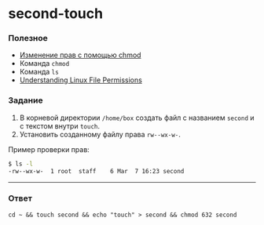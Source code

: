 # second-touch

### Полезное

- [Изменение прав с помощью chmod](https://younglinux.info/bash/chmod)
- Команда `chmod`
- Команда `ls`
- [Understanding Linux File Permissions](https://linuxize.com/post/understanding-linux-file-permissions/)

### Задание

1. В корневой директории `/home/box` создать файл с названием `second` и с текстом внутри `touch`.
2. Установить созданному файлу права `rw--wx-w-`.

Пример проверки прав:

```bash
$ ls -l
-rw--wx-w-  1 root  staff    6 Mar  7 16:23 second
```

---

### Ответ

```
cd ~ && touch second && echo "touch" > second && chmod 632 second
```
